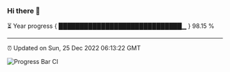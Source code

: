 ### Hi there 👋

⏳ Year progress { █████████████████████████████▁ } 98.15 %

---

⏰ Updated on Sun, 25 Dec 2022 06:13:22 GMT

![Progress Bar CI](https://github.com/liununu/liununu/workflows/Progress%20Bar%20CI/badge.svg)
